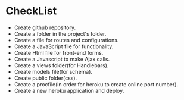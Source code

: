# CheckList

- Create github repository.
- Create a folder in the project's folder.
- Create a file for routes and configurations.
- Create a JavaScript file for functionality.
- Create Html file for front-end forms.
- Create a Javascript to make Ajax calls.
- Create a views folder(for Handlebars).
- Create models file(for schema).
- Create public folder(css).
- Create a procfile(in order for heroku to create online port number).
- Create a new heroku application and deploy.
